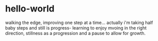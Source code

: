 # hello-world
walking the edge, improving one step at a time...
actually i'm taking half baby steps and still is progress- learning to enjoy mvoing in the right direction, stillness as a progression and a pause to allow for growth.
